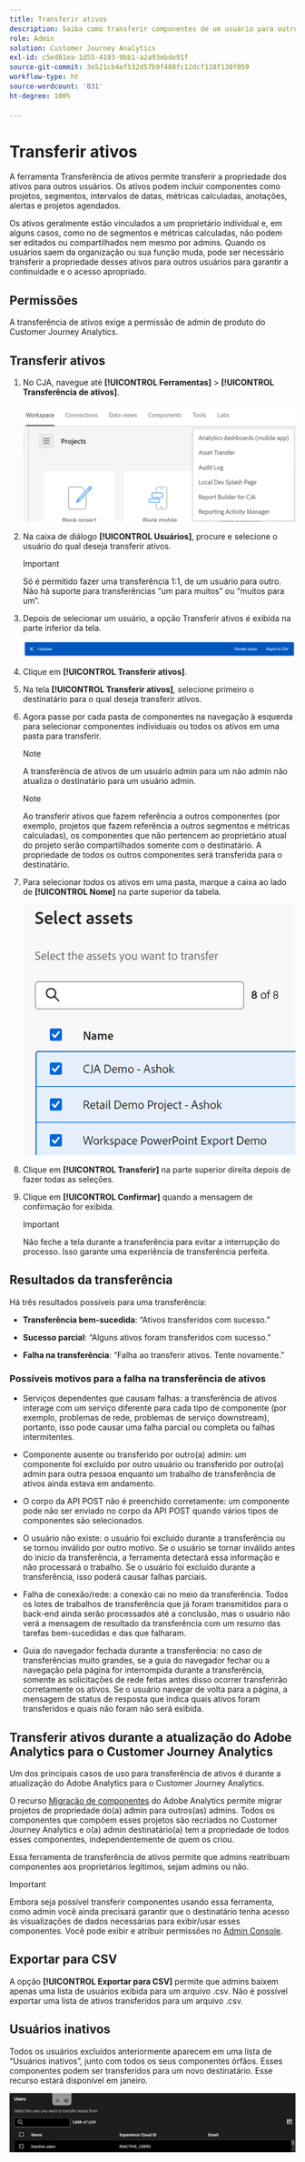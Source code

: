 ```yaml
---
title: Transferir ativos
description: Saiba como transferir componentes de um usuário para outro
role: Admin
solution: Customer Journey Analytics
exl-id: c5ed81ea-1d55-4193-9bb1-a2a93ebde91f
source-git-commit: 3e521cb4ef532d57b9f408fc12dcf138f130f059
workflow-type: ht
source-wordcount: '831'
ht-degree: 100%

---
```


# Transferir ativos

A ferramenta Transferência de ativos permite transferir a propriedade dos ativos para outros usuários. Os ativos podem incluir componentes como projetos, segmentos, intervalos de datas, métricas calculadas, anotações, alertas e projetos agendados.

Os ativos geralmente estão vinculados a um proprietário individual e, em alguns casos, como no de segmentos e métricas calculadas, não podem ser editados ou compartilhados nem mesmo por admins. Quando os usuários saem da organização ou sua função muda, pode ser necessário transferir a propriedade desses ativos para outros usuários para garantir a continuidade e o acesso apropriado.

## Permissões

A transferência de ativos exige a permissão de admin de produto do Customer Journey Analytics.

## Transferir ativos

1. No CJA, navegue até **[!UICONTROL Ferramentas]** > **[!UICONTROL Transferência de ativos]**.

   ![Item de menu de transferência de ativos](/help/tools/asset-transfer/assets/asset-transfer.png)

1. Na caixa de diálogo **[!UICONTROL Usuários]**, procure e selecione o usuário do qual deseja transferir ativos.

   >[!IMPORTANT]
   >
   >Só é permitido fazer uma transferência 1:1, de um usuário para outro. Não há suporte para transferências “um para muitos” ou “muitos para um”.


1. Depois de selecionar um usuário, a opção Transferir ativos é exibida na parte inferior da tela.

   ![Opção de menu Transferir ativos](/help/tools/asset-transfer/assets/after-selection.png)

1. Clique em **[!UICONTROL Transferir ativos]**.

1. Na tela **[!UICONTROL Transferir ativos]**, selecione primeiro o destinatário para o qual deseja transferir ativos.

1. Agora passe por cada pasta de componentes na navegação à esquerda para selecionar componentes individuais ou todos os ativos em uma pasta para transferir.

   >[!NOTE]
   >
   >A transferência de ativos de um usuário admin para um não admin não atualiza o destinatário para um usuário admin.


   >[!NOTE]
   >
   >    Ao transferir ativos que fazem referência a outros componentes (por exemplo, projetos que fazem referência a outros segmentos e métricas calculadas), os componentes que não pertencem ao proprietário atual do projeto serão compartilhados somente com o destinatário. A propriedade de todos os outros componentes será transferida para o destinatário.

1. Para selecionar _todos_ os ativos em uma pasta, marque a caixa ao lado de **[!UICONTROL Nome]** na parte superior da tabela.

   ![selecione os ativos a serem transferidos](/help/tools/asset-transfer/assets/select-assets.png)

1. Clique em **[!UICONTROL Transferir]** na parte superior direita depois de fazer todas as seleções.

1. Clique em **[!UICONTROL Confirmar]** quando a mensagem de confirmação for exibida.

   >[!IMPORTANT]
   >
   >Não feche a tela durante a transferência para evitar a interrupção do processo. Isso garante uma experiência de transferência perfeita.

## Resultados da transferência

Há três resultados possíveis para uma transferência:

- **Transferência bem-sucedida**: “Ativos transferidos com sucesso.”

- **Sucesso parcial**: “Alguns ativos foram transferidos com sucesso.”

- **Falha na transferência**: “Falha ao transferir ativos. Tente novamente.”

### Possíveis motivos para a falha na transferência de ativos

- Serviços dependentes que causam falhas: a transferência de ativos interage com um serviço diferente para cada tipo de componente (por exemplo, problemas de rede, problemas de serviço downstream), portanto, isso pode causar uma falha parcial ou completa ou falhas intermitentes.

- Componente ausente ou transferido por outro(a) admin: um componente foi excluído por outro usuário ou transferido por outro(a) admin para outra pessoa enquanto um trabalho de transferência de ativos ainda estava em andamento.

- O corpo da API POST não é preenchido corretamente: um componente pode não ser enviado no corpo da API POST quando vários tipos de componentes são selecionados.

- O usuário não existe: o usuário foi excluído durante a transferência ou se tornou inválido por outro motivo. Se o usuário se tornar inválido antes do início da transferência, a ferramenta detectará essa informação e não processará o trabalho. Se o usuário foi excluído durante a transferência, isso poderá causar falhas parciais.

- Falha de conexão/rede: a conexão cai no meio da transferência. Todos os lotes de trabalhos de transferência que já foram transmitidos para o back-end ainda serão processados até a conclusão, mas o usuário não verá a mensagem de resultado da transferência com um resumo das tarefas bem-sucedidas e das que falharam.

- Guia do navegador fechada durante a transferência: no caso de transferências muito grandes, se a guia do navegador fechar ou a navegação pela página for interrompida durante a transferência, somente as solicitações de rede feitas antes disso ocorrer transferirão corretamente os ativos. Se o usuário navegar de volta para a página, a mensagem de status de resposta que indica quais ativos foram transferidos e quais não foram não será exibida.

## Transferir ativos durante a atualização do Adobe Analytics para o Customer Journey Analytics

Um dos principais casos de uso para transferência de ativos é durante a atualização do Adobe Analytics para o Customer Journey Analytics.

O recurso [Migração de componentes](https://experienceleague.adobe.com/pt-br/docs/analytics/admin/admin-tools/component-migration/component-migration) do Adobe Analytics permite migrar projetos de propriedade do(a) admin para outros(as) admins. Todos os componentes que compõem esses projetos são recriados no Customer Journey Analytics e o(a) admin destinatário(a) tem a propriedade de todos esses componentes, independentemente de quem os criou.

Essa ferramenta de transferência de ativos permite que admins reatribuam componentes aos proprietários legítimos, sejam admins ou não.

>[!IMPORTANT]
>
>Embora seja possível transferir componentes usando essa ferramenta, como admin você ainda precisará garantir que o destinatário tenha acesso às visualizações de dados necessárias para exibir/usar esses componentes. Você pode exibir e atribuir permissões no [Admin Console](https://helpx.adobe.com/br/enterprise/using/admin-console.html).

## Exportar para CSV

A opção **[!UICONTROL Exportar para CSV]** permite que admins baixem apenas uma lista de usuários exibida para um arquivo .csv. Não é possível exportar uma lista de ativos transferidos para um arquivo .csv.

## Usuários inativos

Todos os usuários excluídos anteriormente aparecem em uma lista de “Usuários inativos”, junto com todos os seus componentes órfãos. Esses componentes podem ser transferidos para um novo destinatário. Esse recurso estará disponível em janeiro.

![Usuários inativos aparecendo na interface Transferir ativos](assets/inactive-users.png)

